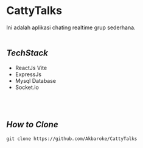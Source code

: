 # CattyTalks
Ini adalah aplikasi chating realtime grup sederhana.<br/><br/>


## ***TechStack***
- ReactJs Vite
- ExpressJs
- Mysql Database
- Socket.io

  
<br/><br/>
## ***How to Clone***
```
git clone https://github.com/Akbaroke/CattyTalks
```
